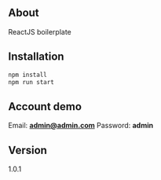 ## About
ReactJS boilerplate

## Installation
```bash
npm install
npm run start
```

## Account demo
Email: <b>admin@admin.com</b>
Password: <b>admin</b>

## Version
1.0.1